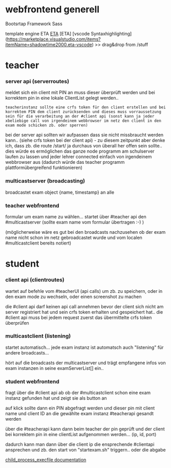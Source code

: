 # webfrontend generell
Bootsrtap Framework
Sass

template engine ETA
[ETA](https://github.com/eta-dev/eta) 
[ETA] [vscode Syntaxhighlighting] (https://marketplace.visualstudio.com/items?itemName=shadowtime2000.eta-vscode) >> drag&drop from /stuff


# teacher
### server api (serverroutes)
meldet sich ein client mit PIN an muss dieser überprüft werden und bei korrektem pin in eine lokale ClientList gelegt werden..

    teacherinstanz sollte eine crfs token für den client erstellen und bei korrektem PIN dem client zurücksenden und dieses muss vorraussetzung sein für die verarbeitung an der #client api (sonst kann ja jeder xbeliebige call von irgendeinem webbrowser im netz den client in den exam mode schicken zb. oder sperren)

bei der server api sollten wir aufpassen dass sie nicht missbraucht werden kann.. (siehe crfs token bei der client api)  - zu diesem zeitpunkt aber denke ich, dass zb. die route /start/  ja durchaus von überall her offen sein sollte.. dies würde es ermöglichen das ganze node programm am schulserver laufen zu lassen und jeder lehrer connected einfach von irgendeinem webbrowser aus (dadurch würde das teacher programm plattformübergreifend funktionieren)

### multicastserver (broadcasting)

broadcastet exam object {name, timestamp} an alle


### teacher webfrontend

formular um exam name zu wählen... startet über #teacher api den #multicastserver  (sollte exam name vom formular übertragen :-) )

(möglicherweise wäre es gut bei den broadcasts nachzusehen ob der exam name nicht schon im netz gebroadcastet wurde und vom localen #multicastclient bereits notiert)





# student
### client api (clientroutes)
wartet auf befehle vom #teacherUI (api calls) um zb. zu speichern, oder in den exam mode zu wechseln, oder einen screenshot zu machen

die #client api darf keinen api call annehmen bevor der client sich nicht am server registriert hat und sein crfs token erhalten und gespeichert hat.. die #client api muss bei jedem request zuerst das übermittelte crfs token überprüfen 

### multicastclient (listening)
startet automatisch... jede exam instanz ist automatsch auch "listening" für andere broadcasts...

hört auf die broadcasts der multicastserver und trägt empfangene infos von exam instanzen in seine    examServerList[]   ein..

### student webfrontend
fragt über die #client api ab ob der #multicastclient schon eine exam instanz gefunden hat und zeigt sie als button an

auf klick sollte dann ein PIN abgefragt werden und dieser pin mit client name und client ID an die gewählte exam instanz #teacherapi gesandt werden


über die #teacherapi kann dann beim teacher der pin geprüft und der client bei korrektem pin in eine clientList aufgenommen werden... (ip, id, port)

dadurch kann man dann über die client ip die ensprechende #clientapi ansprechen und zb. den start von "startexam.sh"  triggern.. oder die abgabe

[child_process_execfile documentation](https://nodejs.org/api/child_process.html#child_process_child_process_execfile_file_args_options_callback)

